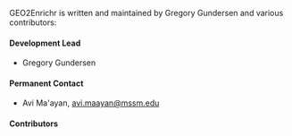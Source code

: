 GEO2Enrichr is written and maintained by Gregory Gundersen and
various contributors:

####  Development Lead

- Gregory Gundersen

#### Permanent Contact

- Avi Ma'ayan, avi.maayan@mssm.edu

#### Contributors
